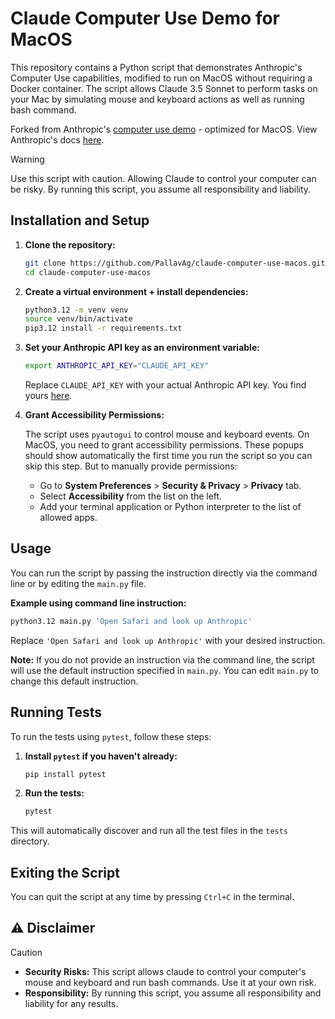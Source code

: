 # Claude Computer Use Demo for MacOS

This repository contains a Python script that demonstrates Anthropic's Computer Use capabilities, modified to run on MacOS without requiring a Docker container. The script allows Claude 3.5 Sonnet to perform tasks on your Mac by simulating mouse and keyboard actions as well as running bash command.

Forked from Anthropic's [computer use demo](https://github.com/anthropics/anthropic-quickstarts/tree/main/computer-use-demo) - optimized for MacOS.
View Anthropic's docs [here](https://docs.anthropic.com/en/docs/build-with-claude/computer-use).

> [!WARNING]  
> Use this script with caution. Allowing Claude to control your computer can be risky. By running this script, you assume all responsibility and liability.

## Installation and Setup

1. **Clone the repository:**

   ```bash
   git clone https://github.com/PallavAg/claude-computer-use-macos.git
   cd claude-computer-use-macos
   ```

2. **Create a virtual environment + install dependencies:**

   ```bash
   python3.12 -m venv venv
   source venv/bin/activate
   pip3.12 install -r requirements.txt
   ```

3. **Set your Anthropic API key as an environment variable:**

   ```bash
   export ANTHROPIC_API_KEY="CLAUDE_API_KEY"
   ```

   Replace `CLAUDE_API_KEY` with your actual Anthropic API key. You find yours [here](https://console.anthropic.com/settings/keys).

4. **Grant Accessibility Permissions:**

   The script uses `pyautogui` to control mouse and keyboard events. On MacOS, you need to grant accessibility permissions. These popups should show automatically the first time you run the script so you can skip this step. But to manually provide permissions:

   - Go to **System Preferences** > **Security & Privacy** > **Privacy** tab.
   - Select **Accessibility** from the list on the left.
   - Add your terminal application or Python interpreter to the list of allowed apps.

## Usage

You can run the script by passing the instruction directly via the command line or by editing the `main.py` file.

**Example using command line instruction:**

```bash
python3.12 main.py 'Open Safari and look up Anthropic'
```

Replace `'Open Safari and look up Anthropic'` with your desired instruction.

**Note:** If you do not provide an instruction via the command line, the script will use the default instruction specified in `main.py`. You can edit `main.py` to change this default instruction.

## Running Tests

To run the tests using `pytest`, follow these steps:

1. **Install `pytest` if you haven't already:**

   ```bash
   pip install pytest
   ```

2. **Run the tests:**

   ```bash
   pytest
   ```

This will automatically discover and run all the test files in the `tests` directory.

## Exiting the Script

You can quit the script at any time by pressing `Ctrl+C` in the terminal.

## ⚠ Disclaimer

> [!CAUTION]
> - **Security Risks:** This script allows claude to control your computer's mouse and keyboard and run bash commands. Use it at your own risk.
> - **Responsibility:** By running this script, you assume all responsibility and liability for any results.
